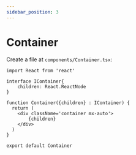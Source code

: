 ```yaml
---
sidebar_position: 3
---
```


# Container


Create a file at `components/Container.tsx`:

```tsx
import React from 'react'

interface IContainer{
    children: React.ReactNode
}

function Container({children} : IContainer) {
  return (
    <div className='container mx-auto'>
        {children}
    </div>
  )
}

export default Container
```